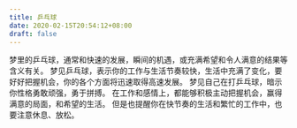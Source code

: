 ```yaml
---
title: 乒乓球
date: 2020-02-15T20:54:12+08:00
draft: false
---
```


梦里的乒乓球，通常和快速的发展，瞬间的机遇，或充满希望和令人满意的结果等含义有关。
梦见乒乓球，表示你的工作与生活节奏较快，生活中充满了变化，要好好把握机会，你的各个方面将迅速取得高速发展。
梦见自己在打乒乓球，暗示你性格勇敢顽强，勇于拼搏。
在工作和感情上，都能够积极主动把握机会，赢得满意的局面，和希望的生活。
但是也提醒你在快节奏的生活和繁忙的工作中，也要注意休息、放松。

